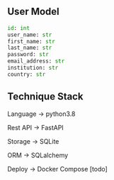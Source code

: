 ## User Model
```python
id: int
user_name: str
first_name: str
last_name: str
password: str
email_address: str
institution: str
country: str
```

## Technique Stack

Language -> python3.8

Rest API -> FastAPI

Storage -> SQLite

ORM -> SQLalchemy

Deploy -> Docker Compose [todo]
